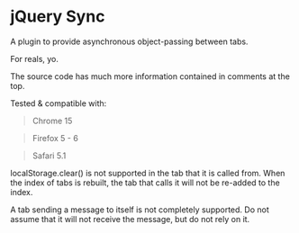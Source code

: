 jQuery Sync
===========

A plugin to provide asynchronous object-passing between tabs.


For reals, yo.


The source code has much more information contained in comments at the top.


Tested & compatible with:

> Chrome 15

> Firefox 5 - 6

> Safari 5.1


localStorage.clear() is not supported in the tab that it is called from. When the index of tabs is rebuilt, the tab that calls it will not be re-added to the index.

A tab sending a message to itself is not completely supported. Do not assume that it will not receive the message, but do not rely on it.
